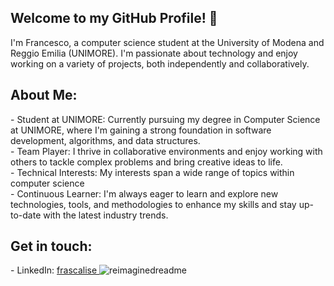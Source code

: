 <h2>Welcome to my GitHub Profile! 👋</h2>
I'm Francesco, a computer science student at the University of Modena and Reggio Emilia (UNIMORE). I'm passionate about technology and enjoy working on a variety of projects, both independently and collaboratively.

<h2>About Me:</h2>
- Student at UNIMORE: Currently pursuing my degree in Computer Science at UNIMORE, where I'm gaining a strong foundation in software development, algorithms, and data structures. <br>
- Team Player: I thrive in collaborative environments and enjoy working with others to tackle complex problems and bring creative ideas to life. <br>
- Technical Interests: My interests span a wide range of topics within computer science <br>
- Continuous Learner: I'm always eager to learn and explore new technologies, tools, and methodologies to enhance my skills and stay up-to-date with the latest industry trends. <br>

<h2>Get in touch:</h2>
- LinkedIn: <a href="https://www.linkedin.com/in/frascalise/">frascalise </a>

<img src="https://myreadme.vercel.app/api/embed/frascalise?panels=userstatistics,toprepositories,toplanguages,commitgraph,userwelcome" alt="reimaginedreadme" />
<!---
frascalise/frascalise is a ✨ special ✨ repository because its `README.md` (this file) appears on your GitHub profile.
You can click the Preview link to take a look at your changes.
--->
